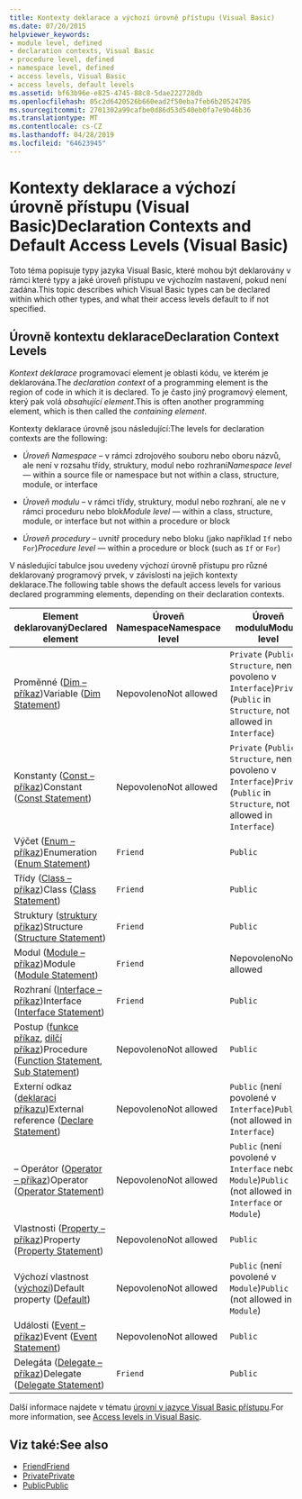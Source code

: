 ```yaml
---
title: Kontexty deklarace a výchozí úrovně přístupu (Visual Basic)
ms.date: 07/20/2015
helpviewer_keywords:
- module level, defined
- declaration contexts, Visual Basic
- procedure level, defined
- namespace level, defined
- access levels, Visual Basic
- access levels, default levels
ms.assetid: bf63b96e-e825-4745-88c8-5dae222728db
ms.openlocfilehash: 05c2d6420526b660ead2f50eba7feb6b20524705
ms.sourcegitcommit: 2701302a99cafbe0d86d53d540eb0fa7e9b46b36
ms.translationtype: MT
ms.contentlocale: cs-CZ
ms.lasthandoff: 04/28/2019
ms.locfileid: "64623945"
---
```

# <a name="declaration-contexts-and-default-access-levels-visual-basic"></a><span data-ttu-id="7542f-102">Kontexty deklarace a výchozí úrovně přístupu (Visual Basic)</span><span class="sxs-lookup"><span data-stu-id="7542f-102">Declaration Contexts and Default Access Levels (Visual Basic)</span></span>
<span data-ttu-id="7542f-103">Toto téma popisuje typy jazyka Visual Basic, které mohou být deklarovány v rámci které typy a jaké úroveň přístupu ve výchozím nastavení, pokud není zadána.</span><span class="sxs-lookup"><span data-stu-id="7542f-103">This topic describes which Visual Basic types can be declared within which other types, and what their access levels default to if not specified.</span></span>  
  
## <a name="declaration-context-levels"></a><span data-ttu-id="7542f-104">Úrovně kontextu deklarace</span><span class="sxs-lookup"><span data-stu-id="7542f-104">Declaration Context Levels</span></span>  
 <span data-ttu-id="7542f-105">*Kontext deklarace* programovací element je oblasti kódu, ve kterém je deklarována.</span><span class="sxs-lookup"><span data-stu-id="7542f-105">The *declaration context* of a programming element is the region of code in which it is declared.</span></span> <span data-ttu-id="7542f-106">To je často jiný programový element, který pak volá *obsahující element*.</span><span class="sxs-lookup"><span data-stu-id="7542f-106">This is often another programming element, which is then called the *containing element*.</span></span>  
  
 <span data-ttu-id="7542f-107">Kontexty deklarace úrovně jsou následující:</span><span class="sxs-lookup"><span data-stu-id="7542f-107">The levels for declaration contexts are the following:</span></span>  
  
- <span data-ttu-id="7542f-108">*Úroveň Namespace* – v rámci zdrojového souboru nebo oboru názvů, ale není v rozsahu třídy, struktury, modul nebo rozhraní</span><span class="sxs-lookup"><span data-stu-id="7542f-108">*Namespace level* — within a source file or namespace but not within a class, structure, module, or interface</span></span>  
  
- <span data-ttu-id="7542f-109">*Úroveň modulu* – v rámci třídy, struktury, modul nebo rozhraní, ale ne v rámci proceduru nebo blok</span><span class="sxs-lookup"><span data-stu-id="7542f-109">*Module level* — within a class, structure, module, or interface but not within a procedure or block</span></span>  
  
- <span data-ttu-id="7542f-110">*Úroveň procedury* – uvnitř procedury nebo bloku (jako například `If` nebo `For`)</span><span class="sxs-lookup"><span data-stu-id="7542f-110">*Procedure level* — within a procedure or block (such as `If` or `For`)</span></span>  
  
 <span data-ttu-id="7542f-111">V následující tabulce jsou uvedeny výchozí úrovně přístupu pro různé deklarovaný programový prvek, v závislosti na jejich kontexty deklarace.</span><span class="sxs-lookup"><span data-stu-id="7542f-111">The following table shows the default access levels for various declared programming elements, depending on their declaration contexts.</span></span>  
  
|<span data-ttu-id="7542f-112">Element deklarovaný</span><span class="sxs-lookup"><span data-stu-id="7542f-112">Declared element</span></span>|<span data-ttu-id="7542f-113">Úroveň Namespace</span><span class="sxs-lookup"><span data-stu-id="7542f-113">Namespace level</span></span>|<span data-ttu-id="7542f-114">Úroveň modulu</span><span class="sxs-lookup"><span data-stu-id="7542f-114">Module level</span></span>|<span data-ttu-id="7542f-115">Úroveň procedury</span><span class="sxs-lookup"><span data-stu-id="7542f-115">Procedure level</span></span>|  
|----------------------|---------------------|------------------|---------------------|  
|<span data-ttu-id="7542f-116">Proměnné ([Dim – příkaz](../../../visual-basic/language-reference/statements/dim-statement.md))</span><span class="sxs-lookup"><span data-stu-id="7542f-116">Variable ([Dim Statement](../../../visual-basic/language-reference/statements/dim-statement.md))</span></span>|<span data-ttu-id="7542f-117">Nepovoleno</span><span class="sxs-lookup"><span data-stu-id="7542f-117">Not allowed</span></span>|<span data-ttu-id="7542f-118">`Private` (`Public` v `Structure`, není povoleno v `Interface`)</span><span class="sxs-lookup"><span data-stu-id="7542f-118">`Private` (`Public` in `Structure`, not allowed in `Interface`)</span></span>|`Public`|  
|<span data-ttu-id="7542f-119">Konstanty ([Const – příkaz](../../../visual-basic/language-reference/statements/const-statement.md))</span><span class="sxs-lookup"><span data-stu-id="7542f-119">Constant ([Const Statement](../../../visual-basic/language-reference/statements/const-statement.md))</span></span>|<span data-ttu-id="7542f-120">Nepovoleno</span><span class="sxs-lookup"><span data-stu-id="7542f-120">Not allowed</span></span>|<span data-ttu-id="7542f-121">`Private` (`Public` v `Structure`, není povoleno v `Interface`)</span><span class="sxs-lookup"><span data-stu-id="7542f-121">`Private` (`Public` in `Structure`, not allowed in `Interface`)</span></span>|`Public`|  
|<span data-ttu-id="7542f-122">Výčet ([Enum – příkaz](../../../visual-basic/language-reference/statements/enum-statement.md))</span><span class="sxs-lookup"><span data-stu-id="7542f-122">Enumeration ([Enum Statement](../../../visual-basic/language-reference/statements/enum-statement.md))</span></span>|`Friend`|`Public`|<span data-ttu-id="7542f-123">Nepovoleno</span><span class="sxs-lookup"><span data-stu-id="7542f-123">Not allowed</span></span>|  
|<span data-ttu-id="7542f-124">Třídy ([Class – příkaz](../../../visual-basic/language-reference/statements/class-statement.md))</span><span class="sxs-lookup"><span data-stu-id="7542f-124">Class ([Class Statement](../../../visual-basic/language-reference/statements/class-statement.md))</span></span>|`Friend`|`Public`|<span data-ttu-id="7542f-125">Nepovoleno</span><span class="sxs-lookup"><span data-stu-id="7542f-125">Not allowed</span></span>|  
|<span data-ttu-id="7542f-126">Struktury ([struktury příkaz](../../../visual-basic/language-reference/statements/structure-statement.md))</span><span class="sxs-lookup"><span data-stu-id="7542f-126">Structure ([Structure Statement](../../../visual-basic/language-reference/statements/structure-statement.md))</span></span>|`Friend`|`Public`|<span data-ttu-id="7542f-127">Nepovoleno</span><span class="sxs-lookup"><span data-stu-id="7542f-127">Not allowed</span></span>|  
|<span data-ttu-id="7542f-128">Modul ([Module – příkaz](../../../visual-basic/language-reference/statements/module-statement.md))</span><span class="sxs-lookup"><span data-stu-id="7542f-128">Module ([Module Statement](../../../visual-basic/language-reference/statements/module-statement.md))</span></span>|`Friend`|<span data-ttu-id="7542f-129">Nepovoleno</span><span class="sxs-lookup"><span data-stu-id="7542f-129">Not allowed</span></span>|<span data-ttu-id="7542f-130">Nepovoleno</span><span class="sxs-lookup"><span data-stu-id="7542f-130">Not allowed</span></span>|  
|<span data-ttu-id="7542f-131">Rozhraní ([Interface – příkaz](../../../visual-basic/language-reference/statements/interface-statement.md))</span><span class="sxs-lookup"><span data-stu-id="7542f-131">Interface ([Interface Statement](../../../visual-basic/language-reference/statements/interface-statement.md))</span></span>|`Friend`|`Public`|<span data-ttu-id="7542f-132">Nepovoleno</span><span class="sxs-lookup"><span data-stu-id="7542f-132">Not allowed</span></span>|  
|<span data-ttu-id="7542f-133">Postup ([funkce příkaz](../../../visual-basic/language-reference/statements/function-statement.md), [dílčí příkaz](../../../visual-basic/language-reference/statements/sub-statement.md))</span><span class="sxs-lookup"><span data-stu-id="7542f-133">Procedure ([Function Statement](../../../visual-basic/language-reference/statements/function-statement.md), [Sub Statement](../../../visual-basic/language-reference/statements/sub-statement.md))</span></span>|<span data-ttu-id="7542f-134">Nepovoleno</span><span class="sxs-lookup"><span data-stu-id="7542f-134">Not allowed</span></span>|`Public`|<span data-ttu-id="7542f-135">Nepovoleno</span><span class="sxs-lookup"><span data-stu-id="7542f-135">Not allowed</span></span>|  
|<span data-ttu-id="7542f-136">Externí odkaz ([deklaraci příkazu](../../../visual-basic/language-reference/statements/declare-statement.md))</span><span class="sxs-lookup"><span data-stu-id="7542f-136">External reference ([Declare Statement](../../../visual-basic/language-reference/statements/declare-statement.md))</span></span>|<span data-ttu-id="7542f-137">Nepovoleno</span><span class="sxs-lookup"><span data-stu-id="7542f-137">Not allowed</span></span>|<span data-ttu-id="7542f-138">`Public` (není povolené v `Interface`)</span><span class="sxs-lookup"><span data-stu-id="7542f-138">`Public` (not allowed in `Interface`)</span></span>|<span data-ttu-id="7542f-139">Nepovoleno</span><span class="sxs-lookup"><span data-stu-id="7542f-139">Not allowed</span></span>|  
|<span data-ttu-id="7542f-140">– Operátor ([Operator – příkaz](../../../visual-basic/language-reference/statements/operator-statement.md))</span><span class="sxs-lookup"><span data-stu-id="7542f-140">Operator ([Operator Statement](../../../visual-basic/language-reference/statements/operator-statement.md))</span></span>|<span data-ttu-id="7542f-141">Nepovoleno</span><span class="sxs-lookup"><span data-stu-id="7542f-141">Not allowed</span></span>|<span data-ttu-id="7542f-142">`Public` (není povolené v `Interface` nebo `Module`)</span><span class="sxs-lookup"><span data-stu-id="7542f-142">`Public` (not allowed in `Interface` or `Module`)</span></span>|<span data-ttu-id="7542f-143">Nepovoleno</span><span class="sxs-lookup"><span data-stu-id="7542f-143">Not allowed</span></span>|  
|<span data-ttu-id="7542f-144">Vlastnosti ([Property – příkaz](../../../visual-basic/language-reference/statements/property-statement.md))</span><span class="sxs-lookup"><span data-stu-id="7542f-144">Property ([Property Statement](../../../visual-basic/language-reference/statements/property-statement.md))</span></span>|<span data-ttu-id="7542f-145">Nepovoleno</span><span class="sxs-lookup"><span data-stu-id="7542f-145">Not allowed</span></span>|`Public`|<span data-ttu-id="7542f-146">Nepovoleno</span><span class="sxs-lookup"><span data-stu-id="7542f-146">Not allowed</span></span>|  
|<span data-ttu-id="7542f-147">Výchozí vlastnost ([výchozí](../../../visual-basic/language-reference/modifiers/default.md))</span><span class="sxs-lookup"><span data-stu-id="7542f-147">Default property ([Default](../../../visual-basic/language-reference/modifiers/default.md))</span></span>|<span data-ttu-id="7542f-148">Nepovoleno</span><span class="sxs-lookup"><span data-stu-id="7542f-148">Not allowed</span></span>|<span data-ttu-id="7542f-149">`Public` (není povolené v `Module`)</span><span class="sxs-lookup"><span data-stu-id="7542f-149">`Public` (not allowed in `Module`)</span></span>|<span data-ttu-id="7542f-150">Nepovoleno</span><span class="sxs-lookup"><span data-stu-id="7542f-150">Not allowed</span></span>|  
|<span data-ttu-id="7542f-151">Události ([Event – příkaz](../../../visual-basic/language-reference/statements/event-statement.md))</span><span class="sxs-lookup"><span data-stu-id="7542f-151">Event ([Event Statement](../../../visual-basic/language-reference/statements/event-statement.md))</span></span>|<span data-ttu-id="7542f-152">Nepovoleno</span><span class="sxs-lookup"><span data-stu-id="7542f-152">Not allowed</span></span>|`Public`|<span data-ttu-id="7542f-153">Nepovoleno</span><span class="sxs-lookup"><span data-stu-id="7542f-153">Not allowed</span></span>|  
|<span data-ttu-id="7542f-154">Delegáta ([Delegate – příkaz](../../../visual-basic/language-reference/statements/delegate-statement.md))</span><span class="sxs-lookup"><span data-stu-id="7542f-154">Delegate ([Delegate Statement](../../../visual-basic/language-reference/statements/delegate-statement.md))</span></span>|`Friend`|`Public`|<span data-ttu-id="7542f-155">Nepovoleno</span><span class="sxs-lookup"><span data-stu-id="7542f-155">Not allowed</span></span>|  
  
 <span data-ttu-id="7542f-156">Další informace najdete v tématu [úrovní v jazyce Visual Basic přístupu](../../../visual-basic/programming-guide/language-features/declared-elements/access-levels.md).</span><span class="sxs-lookup"><span data-stu-id="7542f-156">For more information, see [Access levels in Visual Basic](../../../visual-basic/programming-guide/language-features/declared-elements/access-levels.md).</span></span>  
  
## <a name="see-also"></a><span data-ttu-id="7542f-157">Viz také:</span><span class="sxs-lookup"><span data-stu-id="7542f-157">See also</span></span>

- [<span data-ttu-id="7542f-158">Friend</span><span class="sxs-lookup"><span data-stu-id="7542f-158">Friend</span></span>](../../../visual-basic/language-reference/modifiers/friend.md)
- [<span data-ttu-id="7542f-159">Private</span><span class="sxs-lookup"><span data-stu-id="7542f-159">Private</span></span>](../../../visual-basic/language-reference/modifiers/private.md)
- [<span data-ttu-id="7542f-160">Public</span><span class="sxs-lookup"><span data-stu-id="7542f-160">Public</span></span>](../../../visual-basic/language-reference/modifiers/public.md)
